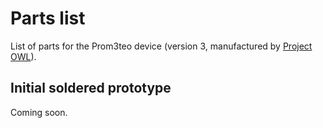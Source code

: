 # Parts list

List of parts for the Prom3teo device (version 3, manufactured by [Project OWL](https://www.project-owl.com/)).

## Initial soldered prototype

Coming soon.
